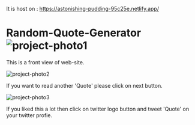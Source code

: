 It is host on : https://astonishing-pudding-95c25e.netlify.app/

# Random-Quote-Generator![project-photo1](https://user-images.githubusercontent.com/95230102/184804546-d56f3cef-5519-4416-af69-eea8ebf345a7.png)
This is a front view of web-site.

![project-photo2](https://user-images.githubusercontent.com/95230102/184804699-6ba98fd3-c50a-48bc-be7c-8bc00660f3a3.png)

If you want to read another 'Quote' please click on next button.

![project-photo3](https://user-images.githubusercontent.com/95230102/184805011-d4e5c990-a9b6-4b25-b27c-ce348899f82b.png)

If you liked this a lot then click on twitter logo button and tweet 'Quote' on your twitter profie.

